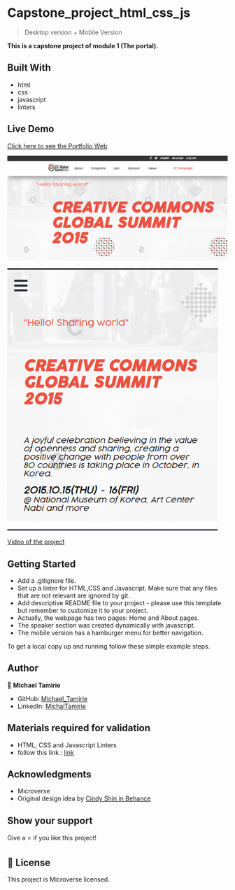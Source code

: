 # Capstone_project_html_css_js

> Desktop version + Mobile Version

**This is a capstone project of module 1 (The portal).**

## Built With

- html
- css
- javascript
- linters

## Live Demo

[Click here to see the Portfolio Web](https://yersel500.github.io/capstone-project-yh/)

![image](./Desktop_version_snap.PNG)

![image](./Mobile_version_snap.PNG)

[Video of the project](https://www.loom.com/share/6db5fb035cae4a2cb818fdfb2d29c808)

## Getting Started

- Add a .gitignore file.
- Set up a linter for HTML,CSS and Javascript. Make sure that any files that are not relevant are ignored by git.
- Add descriptive README file to your project - please use this template but remember to customize it to your project.
- Actually, the webpage has two pages: Home and About pages.
- The speaker section was created dynamically with javascript.
- The mobile version has a hamburger menu for better navigation.

To get a local copy up and running follow these simple example steps.

## Author

👤 **Michael Tamirie**

- GitHub: [Michael_Tamirie](https://github.com/Micky373)
- LinkedIn: [MichalTamirie](https://www.linkedin.com/in/michael-tamirie-288a331ab)

## Materials required for validation

- HTML, CSS and Javascript Linters
- follow this link :
  [link](https://github.com/microverseinc/linters-config/tree/master/html-css)

## Acknowledgments

- Microverse
- Original design idea by [Cindy Shin in Behance](https://www.behance.net/adagio07)

## Show your support

Give a ⭐️ if you like this project!

## 📝 License

This project is Microverse licensed.
